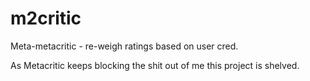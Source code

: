# m2critic
Meta-metacritic - re-weigh ratings based on user cred.

As Metacritic keeps blocking the shit out of me this project is shelved.
